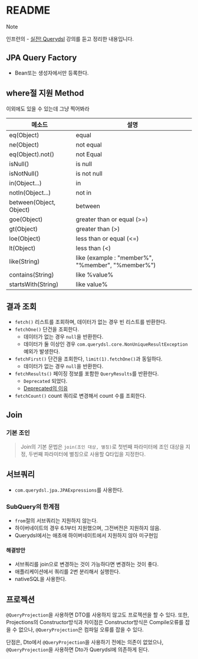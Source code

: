 # README

> [!NOTE]
> 인프런의 - [실전! Querydsl](https://www.inflearn.com/course/querydsl-%EC%8B%A4%EC%A0%84/dashboard) 강의를 듣고 정리한 내용입니다.

## JPA Query Factory

- Bean또는 생성자에서만 등록한다.

## where절 지원 Method

이외에도 있을 수 있는데 그냥 찍어봐라

| 메소드                     | 설명                                                |
|-------------------------|---------------------------------------------------|
| eq(Object)              | equal                                             |
| ne(Object)              | not equal                                         |
| eq(Object).not()        | not Equal                                         |
| isNull()                | is null                                           |
| isNotNull()             | is not null                                       |
| in(Object...)           | in                                                |
| notIn(Object...)        | not in                                            |
| between(Object, Object) | between                                           |
| goe(Object)             | greater than or equal (>=)                        |
| gt(Object)              | greater than (>)                                  |
| loe(Object)             | less than or equal (<=)                           |
| lt(Object)              | less than (<)                                     |
| like(String)            | like (example : "member%", "%member", "%member%") |
| contains(String)        | like %value%                                      |
| startsWith(String)      | like value%                                       |

## 결과 조회

- `fetch()` 리스트를 조회하며, 데이터가 없는 경우 빈 리스트를 반환한다.
- `fetchOne()` 단건을 조회한다.
    - 데이터가 없는 경우 `null`을 반환한다.
    - 데이터가 둘 이상인 경우 `com.querydsl.core.NonUniqueResultException` 예외가 발생한다.
- `fetchFirst()` 단건을 조회한다, `limit(1).fetchOne()`과 동일하다.
    - 데이터가 없는 경우 `null`을 반환한다.
- `fetchResults()` 페이징 정보를 포함한 `QueryResults`를 반환한다.
    - `Deprecated` 되었다.
    - [Deprecated의 이유](https://velog.io/@nestour95/QueryDsl-fetchResults%EA%B0%80-deprecated-%EB%90%9C-%EC%9D%B4%EC%9C%A0)
- `fetchCount()` count 쿼리로 변경해서 count 수를 조회한다.

## Join

### 기본 조인

> Join의 기본 문법은 `join(조인 대상, 별칭)`로 첫번째 파라미터에 조인 대상을 지정, 두번째 파라미터에 별칭으로 사용할 Q타입을 지정한다.

## 서브쿼리

- `com.querydsl.jpa.JPAExpressions`를 사용한다.

### SubQuery의 한계점

- `from`절의 서브쿼리는 지원하지 않는다.
- 하이버네이트의 경우 6.1부터 지원했으며, 그전버전은 지원하지 않음.
- Querydsl에서는 애초애 하이버네이트에서 지원하지 않아 미구현임

#### 해결방안

- 서브쿼리를 join으로 변경하는 것이 가능하다면 변경하는 것이 좋다.
- 애플리케이션에서 쿼리를 2번 분리해서 실행한다.
- nativeSQL을 사용한다.

## 프로젝션
`@QueryProjection`을 사용하면 DTO를 사용하지 않고도 프로젝션을 할 수 있다.
또한, Projections의 Constructor방식과 차이점은 Constructor방식은 Compile오류를 잡을 수 없으나, `@QueryProjection`은 컴파일 오류를 잡을 수 있다.

단점은, Dto에서 `@QueryProjection`을 사용하기 전에는 의존이 없었으나, `@QueryProjection`을 사용하면 Dto가 Querydsl에 의존하게 된다.